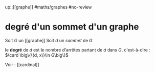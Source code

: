 up::[[graphe]]
#maths/graphes #no-review 
# degré d'un sommet d'un graphe
Soit $G$ un [[graphe]]
Soit $d$ un _sommet_ de $G$

le **degré** de $d$ est le nombre d'arrêtes partant de $d$ dans $G$, c'est-à-dire :
$\card \big\{\{d, x\}\in G\big\}$



Voir : [[cardinal]]
